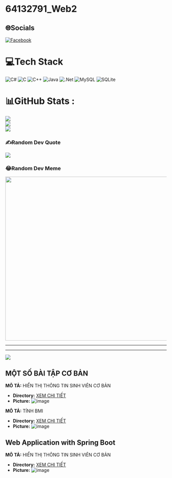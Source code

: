 # 64132791_Web2

## 🌐Socials
[![Facebook](https://img.shields.io/badge/Facebook-%231877F2.svg?logo=Facebook&logoColor=white)](https://facebook.com/https://www.facebook.com/NakrothQDDNss) 

# 💻Tech Stack
![C#](https://img.shields.io/badge/c%23-%23239120.svg?style=for-the-badge&logo=c-sharp&logoColor=white) ![C](https://img.shields.io/badge/c-%2300599C.svg?style=for-the-badge&logo=c&logoColor=white) ![C++](https://img.shields.io/badge/c++-%2300599C.svg?style=for-the-badge&logo=c%2B%2B&logoColor=white) ![Java](https://img.shields.io/badge/java-%23ED8B00.svg?style=for-the-badge&logo=java&logoColor=white) ![.Net](https://img.shields.io/badge/.NET-5C2D91?style=for-the-badge&logo=.net&logoColor=white) ![MySQL](https://img.shields.io/badge/mysql-%2300f.svg?style=for-the-badge&logo=mysql&logoColor=white) ![SQLite](https://img.shields.io/badge/sqlite-%2307405e.svg?style=for-the-badge&logo=sqlite&logoColor=white)
# 📊GitHub Stats :
![](https://github-readme-stats.vercel.app/api?username=TruongVoXuan&theme=radical&hide_border=false&include_all_commits=false&count_private=false)<br/>
![](https://github-readme-streak-stats.herokuapp.com/?user=TruongVoXuan&theme=radical&hide_border=false)<br/>
![](https://github-readme-stats.vercel.app/api/top-langs/?username=TruongVoXuan&theme=radical&hide_border=false&include_all_commits=false&count_private=false&layout=compact)

### ✍️Random Dev Quote
![](https://quotes-github-readme.vercel.app/api?type=horizontal&theme=radical)

### 😂Random Dev Meme
<img src="https://random-memer.herokuapp.com/" width="512px"/>

---
---
[![](https://visitcount.itsvg.in/api?id=TruongVoXuan&icon=0&color=0)](https://visitcount.itsvg.in)
## MỘT SỐ BÀI TẬP CƠ BẢN

**MÔ TẢ:** HIỂN THỊ THÔNG TIN SINH VIÊN CƠ BẢN

- **Directory:** [XEM CHI TIẾT](https://github.com/TruongVoXuan/64132791_Web2/tree/main/AboutMe)
- **Picture:** ![image](https://github.com/user-attachments/assets/4a2ec6fd-0672-4749-81f4-24700426167d)


**MÔ TẢ:** TÍNH BMI

- **Directory:** [XEM CHI TIẾT](https://github.com/TruongVoXuan/64132791_Web2/tree/main/BMI)
- **Picture:** ![image](https://github.com/user-attachments/assets/6b8aea96-cfaa-4f9e-b44f-f9ddea26f440)




## Web Application with Spring Boot

**MÔ TẢ:** HIỂN THỊ THÔNG TIN SINH VIÊN CƠ BẢN

- **Directory:** [XEM CHI TIẾT](https://github.com/TruongVoXuan/64132791_Web2/tree/main/SB_TruyenDuLieuSangView)
- **Picture:** ![image](https://github.com/user-attachments/assets/b9ddae6e-f2b5-4e73-a28e-d048695bd706)

